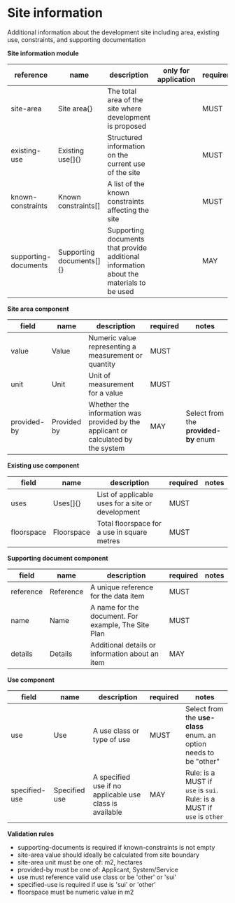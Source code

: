 # Site information

Additional information about the development site including area, 
existing use, constraints, and supporting documentation


**Site information module**

| reference | name | description | only for application | requirement | notes |
| --- | --- | --- | --- | --- | --- |
| site-area | Site area{} | The total area of the site where development is proposed |  | MUST |  |
| existing-use | Existing use[]{} | Structured information on the current use of the site |  | MUST |  |
| known-constraints | Known constraints[] | A list of the known constraints affecting the site |  | MUST | Select from the **site-constraint** enum |
| supporting-documents | Supporting documents[]{} | Supporting documents that provide additional information about the materials to be used |  | MAY |  |


**Site area component**

field | name | description | required | notes
-- | -- | -- | -- | --
value | Value | Numeric value representing a measurement or quantity | MUST | 
unit | Unit | Unit of measurement for a value | MUST | 
provided-by | Provided by | Whether the information was provided by the applicant or calculated by the system | MAY | Select from the **provided-by** enum


**Existing use component**

field | name | description | required | notes
-- | -- | -- | -- | --
uses | Uses[]{} | List of applicable uses for a site or development | MUST | 
floorspace | Floorspace | Total floorspace for a use in square metres | MUST | 


**Supporting document component**

field | name | description | required | notes
-- | -- | -- | -- | --
reference | Reference | A unique reference for the data item | MUST | 
name | Name | A name for the document. For example, The Site Plan | MUST | 
details | Details | Additional details or information about an item | MAY | 


**Use component**

field | name | description | required | notes
-- | -- | -- | -- | --
use | Use | A use class or type of use | MUST | Select from the **use-class** enum. an option needs to be "other"
specified-use | Specified use | A specified use if no applicable use class is available | MAY | Rule: is a MUST if `use` is `sui`. Rule: is a MUST if `use` is `other`

**Validation rules**

- supporting-documents is required if known-constraints is not empty
- site-area value should ideally be calculated from site boundary
- site-area unit must be one of: m2, hectares
- provided-by must be one of: Applicant, System/Service
- use must reference valid use class or be 'other' or 'sui'
- specified-use is required if use is 'sui' or 'other'
- floorspace must be numeric value in m2